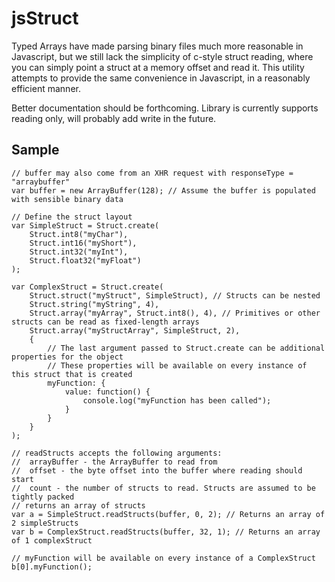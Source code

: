 jsStruct
=======================

Typed Arrays have made parsing binary files much more reasonable in Javascript, but we still lack the simplicity
of c-style struct reading, where you can simply point a struct at a memory offset and read it. This utility
attempts to provide the same convenience in Javascript, in a reasonably efficient manner.

Better documentation should be forthcoming. Library is currently supports reading only, will probably add write in the future.

Sample
-------------

    // buffer may also come from an XHR request with responseType = "arraybuffer"
    var buffer = new ArrayBuffer(128); // Assume the buffer is populated with sensible binary data
    
    // Define the struct layout
    var SimpleStruct = Struct.create(
        Struct.int8("myChar"),
        Struct.int16("myShort"),
        Struct.int32("myInt"),
        Struct.float32("myFloat")
    );
    
    var ComplexStruct = Struct.create(
        Struct.struct("myStruct", SimpleStruct), // Structs can be nested
        Struct.string("myString", 4),
        Struct.array("myArray", Struct.int8(), 4), // Primitives or other structs can be read as fixed-length arrays
        Struct.array("myStructArray", SimpleStruct, 2),
        { 
            // The last argument passed to Struct.create can be additional properties for the object
            // These properties will be available on every instance of this struct that is created
            myFunction: {
                value: function() {
                    console.log("myFunction has been called");
                }
            }
        }
    );
    
    // readStructs accepts the following arguments:
    //  arrayBuffer - the ArrayBuffer to read from
    //  offset - the byte offset into the buffer where reading should start
    //  count - the number of structs to read. Structs are assumed to be tightly packed
    // returns an array of structs
    var a = SimpleStruct.readStructs(buffer, 0, 2); // Returns an array of 2 simpleStructs
    var b = ComplexStruct.readStructs(buffer, 32, 1); // Returns an array of 1 complexStruct
    
    // myFunction will be available on every instance of a ComplexStruct
    b[0].myFunction();